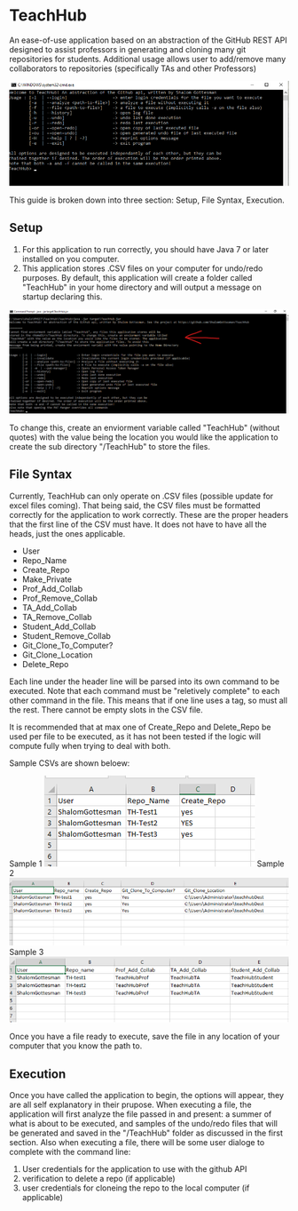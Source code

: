 # TeachHub

An ease-of-use application based on an abstraction of the GitHub REST API designed to assist professors in generating and cloning many git repositories for students. Additional usage allows user to add/remove many collaborators to repositories (specifically TAs and other Professors)


![GitHub Logo](/README_src/TeachHub_openMsg.png)


This guide is broken down into three section: Setup, File Syntax, Execution.

## Setup
1. For this application to run correctly, you should have Java 7 or later installed on you computer. 
2. This application stores .CSV files on your computer for undo/redo purposes. By default, this application will create a folder called "TeachHub" in your home directory and will output a message on startup declaring this. 

![GitHub Logo](/README_src/TeachHub_envrVar.png)

To change this, create an enviorment variable called "TeachHub" (without quotes) with the value being the location you would like the application to create the sub directory "/TeachHub" to store the files.


## File Syntax
Currently, TeachHub can only operate on .CSV files (possible update for excel files coming). That being said, the CSV files must be formatted correctly for the application to work correctly. These are the proper headers that the first line of the CSV must have. It does not have to have all the heads, just the ones applicable.
 * User
 * Repo_Name
 * Create_Repo
 * Make_Private
 * Prof_Add_Collab
 * Prof_Remove_Collab
 * TA_Add_Collab
 * TA_Remove_Collab
 * Student_Add_Collab
 * Student_Remove_Collab
 * Git_Clone_To_Computer?
 * Git_Clone_Location
 * Delete_Repo
 
 Each line under the header line will be parsed into its own command to be executed. Note that each command must be "reletively complete" to each other command in the file. This means that if one line uses a tag, so must all the rest. There cannot be empty slots in the CSV file.
 
 It is recommended that at max one of Create_Repo and Delete_Repo be used per file to be executed, as it has not been tested if the logic will compute fully when trying to deal with both.
 
 Sample CSVs are shown beloew:
 
 Sample 1
 ![GitHub Logo](/README_src/TeachHub_CSV-ex1.png)
  Sample 2
 ![GitHub Logo](/README_src/TeachHub_CSV-ex2.png)
  Sample 3
 ![GitHub Logo](/README_src/TeachHub_CSV-ex3.png)
 
 Once you have a file ready to execute, save the file in any location of your computer that you know the path to.
 
 ## Execution
 Once you have called the application to begin, the options will appear, they are all self explanatory in their prupose. 
 When executing a file, the application will first analyze the file passed in and present: a summer of what is about to be executed, and samples of the undo/redo files that will be generated and saved in the "/TeachHub" folder as discussed in the first section.
 Also when executing a file, there will be some user dialoge to complete with the command line:
 1. User credentials for the application to use with the github API
 2. verification to delete a repo (if applicable)
 3. user credentials for cloneing the repo to the local computer (if applicable)
 
 
 
 




